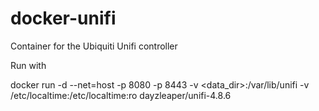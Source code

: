# docker-unifi
Container for the Ubiquiti Unifi controller

Run with

docker run -d --net=host -p 8080 -p 8443 -v <data_dir>:/var/lib/unifi -v /etc/localtime:/etc/localtime:ro dayzleaper/unifi-4.8.6
